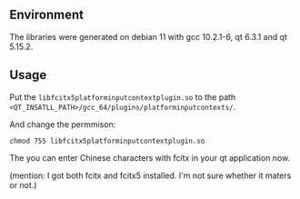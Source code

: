 ## Environment
The libraries were generated on debian 11 with gcc 10.2.1-6, qt 6.3.1 and qt 5.15.2.

## Usage

Put the `libfcitx5platforminputcontextplugin.so`  to the path `<QT_INSATLL_PATH>/gcc_64/plugins/platforminputcontexts/`.

And change the permmison:
```shell
chmod 755 libfcitx5platforminputcontextplugin.so
```
The you can enter Chinese characters with fcitx in your qt application now.

(mention: I got both fcitx and fcitx5 installed. I'm not sure whether it maters or not.)